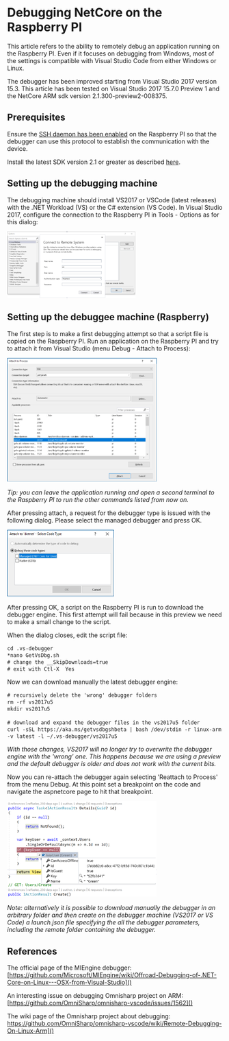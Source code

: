 # Debugging NetCore on the Raspberry PI
This article refers to the ability to remotely debug an application running on the Raspberry PI. Even if it focuses on debugging from Windows, most of the settings is compatible with Visual Studio Code from either Windows or Linux.

The debugger has been improved starting from Visual Studio 2017 version 15.3. This article has been tested on Visual Studio 2017 15.7.0 Preview 1 and the NetCore ARM sdk version 2.1.300-preview2-008375.

## Prerequisites

Ensure the [SSH daemon has been enabled](GettingStarted.md) on the Raspberry PI so that the debugger can use this protocol to establish the communication with the device.

Install the latest SDK version 2.1 or greater as described [here](InstallingSDK.md).

## Setting up the debugging machine
The debugging machine should install VS2017 or VSCode (latest releases) with the .NET Workload (VS) or the C# extension (VS Code).
In Visual Studio 2017, configure the connection to the Raspberry PI in Tools - Options as for this dialog:

[<img src="images/VS-Debugger1.png" alt="Debugger" width="300px"/>](images/VS-debugger1.png)

## Setting up the debuggee machine (Raspberry)
The first step is to make a first debugging attempt so that a script file is copied on the Raspberry PI. Run an application on the Raspberry PI and try to attach it from Visual Studio (menu Debug - Attach to Process):

[<img src="images/Attach-Process.png" alt="Attaching a process" width="350px"/>](images/Attach-Process.png)

*Tip: you can leave the application running and open a second terminal to the Raspberry PI to run the other commands listed from now on.*

After pressing attach, a request for the debugger type is issued with the following dialog. Please select the managed debugger and press OK.

[<img src="images/Debugger-Kind.png" alt="Choosing the debugger type" width="250px"/>](images/Debugger-Kind.png) 

After pressing OK, a script on the Raspberry PI is run to download the debugger engine.
This first attempt will fail because in this preview we need to make a small change to the script.

When the dialog closes, edit the script file:
```
cd .vs-debugger
*nano GetVsDbg.sh
# change the __SkipDownloads=true
# exit with Ctl-X  Yes
```

Now we can download manually the latest debugger engine:

```
# recursively delete the 'wrong' debugger folders
rm -rf vs2017u5
mkdir vs2017u5

# download and expand the debugger files in the vs2017u5 folder
curl -sSL https://aka.ms/getvsdbgshbeta | bash /dev/stdin -r linux-arm -v latest -l ~/.vs-debugger/vs2017u5
```

*With those changes, VS2017 will no longer try to overwrite the debugger engine with the 'wrong' one. This happens because we are using a preview and the default debugger is older and does not work with the current bits.*

Now you can re-attach the debugger again selecting 'Reattach to Process' from the menu Debug.
At this point set a breakpoint on the code and navigate the aspnetcore page to hit that breakpoint.

[<img src="images/raspberry-debug.png" alt="Hitting a breakpoint" width="350px"/>](raspberry-debug.png)

*Note: alternatively it is possible to download manually the debugger in an arbitrary folder and then create on the debugger machine (VS2017 or VS Code) a launch.json file specifying the all the debugger parameters, including the remote folder containing the debugger.*

## References
The official page of the MIEngine debugger:
[https://github.com/Microsoft/MIEngine/wiki/Offroad-Debugging-of-.NET-Core-on-Linux---OSX-from-Visual-Studio]()

An interesting issue on debugging Omnisharp project on ARM:
[https://github.com/OmniSharp/omnisharp-vscode/issues/1562]()

The wiki page of the Omnisharp project about debugging:
https://github.com/OmniSharp/omnisharp-vscode/wiki/Remote-Debugging-On-Linux-Arm]()

